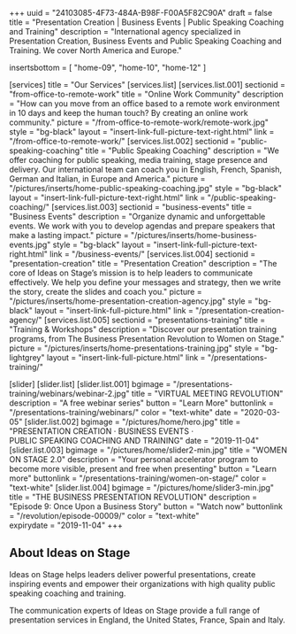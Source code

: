 +++
uuid 		= "24103085-4F73-484A-B98F-F00A5F82C90A"
draft 		= false
title 		= "Presentation Creation | Business Events | Public Speaking Coaching and Training"
description	= "International agency specialized in Presentation Creation, Business Events and Public Speaking Coaching and Training. We cover North America and Europe."

insertsbottom	= [
	"home-09",
	"home-10",
	"home-12"
]

[services]
	title	= "Our Services"
	[services.list]
		[services.list.001]
			sectionid	= "from-office-to-remote-work"
			title		= "Online Work Community"
			description	= "How can you move from an office based to a remote work environment in 10 days and keep the human touch? By creating an online work community."
			picture		= "/from-office-to-remote-work/remote-work.jpg"
			style		= "bg-black"
			layout		= "insert-link-full-picture-text-right.html"
			link			= "/from-office-to-remote-work/"
		[services.list.002]
			sectionid	= "public-speaking-coaching"
			title		= "Public Speaking Coaching"
			description	= "We offer coaching for public speaking, media training, stage presence and delivery. Our international team can coach you in English, French, Spanish, German and Italian, in Europe and America."
			picture		= "/pictures/inserts/home-public-speaking-coaching.jpg"
			style		= "bg-black"
			layout		= "insert-link-full-picture-text-right.html"
			link			= "/public-speaking-coaching/"
		[services.list.003]
			sectionid	= "business-events"
			title		= "Business Events"
			description	= "Organize dynamic and unforgettable events. We work with you to develop agendas and prepare speakers that make a lasting impact."
			picture		= "/pictures/inserts/home-business-events.jpg"
			style		= "bg-black"
			layout		= "insert-link-full-picture-text-right.html"
			link			= "/business-events/"
		[services.list.004]
			sectionid	= "presentation-creation"
			title		= "Presentation Creation"
			description	= "The core of Ideas on Stage’s mission is to help leaders to communicate effectively. We help you define your messages and strategy, then we write the story, create the slides and coach you."
			picture		= "/pictures/inserts/home-presentation-creation-agency.jpg"
			style		= "bg-black"
			layout		= "insert-link-full-picture.html"
			link			= "/presentation-creation-agency/"
		[services.list.005]
			sectionid	= "presentations-training"
			title		= "Training & Workshops"
			description	= "Discover our presentation training programs, from The Business Presentation Revolution to Women&nbsp;on&nbsp;Stage."
			picture		= "/pictures/inserts/home-presentations-training.jpg"
			style		= "bg-lightgrey"
			layout		= "insert-link-full-picture.html"
			link			= "/presentations-training/"

[slider]
	[slider.list]
		[slider.list.001]
			bgimage		= "/presentations-training/webinars/webinar-2.jpg"
			title		= "VIRTUAL MEETING REVOLUTION"
			description	= "A free webinar series"
			button		= "Learn More"
			buttonlink	= "/presentations-training/webinars/"
			color		= "text-white"
			date		= "2020-03-05"
		[slider.list.002]
			bgimage		= "/pictures/home/hero.jpg"
			title		= "PRESENTATION CREATION · BUSINESS EVENTS · PUBLIC SPEAKING COACHING AND TRAINING"
			date 		= "2019-11-04"
		[slider.list.003]
			bgimage		= "/pictures/home/slider2-min.jpg"
			title		= "WOMEN ON STAGE 2.0"
			description = "Your personal accelerator program to become more visible, present and free when presenting"
			button		= "Learn more"
			buttonlink	= "/presentations-training/women-on-stage/"
			color		= "text-white"
		[slider.list.004]
			bgimage		= "/pictures/home/slider3-min.jpg"
			title		= "THE BUSINESS PRESENTATION REVOLUTION"
			description = "Episode 9: Once Upon a Business Story"
			button		= "Watch now"
			buttonlink	= "/revolution/episode-00009/"
			color		= "text-white"	
			expirydate	= "2019-11-04"
+++

## About Ideas on Stage

Ideas on Stage helps leaders deliver powerful presentations, create inspiring events and empower their organizations with high quality public speaking coaching and training.

The communication experts of Ideas on Stage provide a full range of presentation services in England, the United States, France, Spain and Italy.
